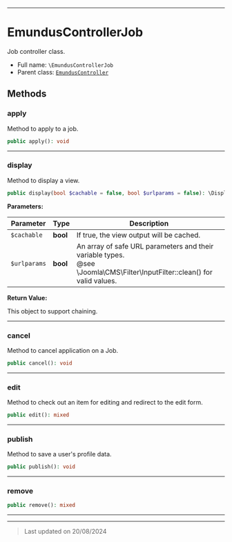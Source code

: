 ***

# EmundusControllerJob

Job controller class.



* Full name: `\EmundusControllerJob`
* Parent class: [`EmundusController`](./EmundusController.md)




## Methods


### apply

Method to apply to a job.

```php
public apply(): void
```












***

### display

Method to display a view.

```php
public display(bool $cachable = false, bool $urlparams = false): \DisplayController
```








**Parameters:**

| Parameter | Type | Description |
|-----------|------|-------------|
| `$cachable` | **bool** | If true, the view output will be cached. |
| `$urlparams` | **bool** | An array of safe URL parameters and their variable types.<br />@see        \Joomla\CMS\Filter\InputFilter::clean() for valid values. |


**Return Value:**

This object to support chaining.




***

### cancel

Method to cancel application on a Job.

```php
public cancel(): void
```












***

### edit

Method to check out an item for editing and redirect to the edit form.

```php
public edit(): mixed
```












***

### publish

Method to save a user's profile data.

```php
public publish(): void
```












***

### remove



```php
public remove(): mixed
```












***


***
> Last updated on 20/08/2024
